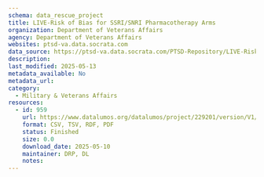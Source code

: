```yaml
---
schema: data_rescue_project 
title: LIVE-Risk of Bias for SSRI/SNRI Pharmacotherapy Arms
organization: Department of Veterans Affairs
agency: Department of Veterans Affairs
websites: ptsd-va.data.socrata.com
data_source: https://ptsd-va.data.socrata.com/PTSD-Repository/LIVE-Risk-of-Bias-for-SSRI-SNRI-Pharmacotherapy-Ar/rhbq-2jzs
description: 
last_modified: 2025-05-13
metadata_available: No
metadata_url: 
category:
  - Military & Veterans Affairs 
resources:
  - id: 959
    url: https://www.datalumos.org/datalumos/project/229201/version/V1/view
    format: CSV, TSV, RDF, PDF
    status: Finished
    size: 0.0
    download_date: 2025-05-10
    maintainer: DRP, DL
    notes: 
---
```


